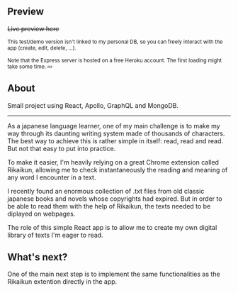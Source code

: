 ## Preview
~~Live preview here~~

<sup>This test/demo version isn't linked to my personal DB, so you can freely interact with the app (create, edit, delete, ...).<sup>

<sup>Note that the Express server is hosted on a free Heroku account. The first loading might take some time. 💤 <sup>

## About
Small project using React, Apollo, GraphQL and MongoDB.

---

As a japanese language learner, one of my main challenge is to make my way through its daunting writing system made of thousands of characters.
The best way to achieve this is rather simple in itself: read, read and read. But not that easy to put into practice.

To make it easier, I'm heavily relying on a great Chrome extension called Rikaikun, allowing me to check instantaneously the reading and meaning of any word I encounter in a text.

I recently found an enormous collection of .txt files from old classic japanese books and novels whose copyrights had expired.
But in order to be able to read them with the help of Rikaikun, the texts needed to be diplayed on webpages.

The role of this simple React app is to allow me to create my own digital library of texts I'm eager to read.

## What's next?
One of the main next step is to implement the same functionalities as the Rikaikun extention directly in the app.
